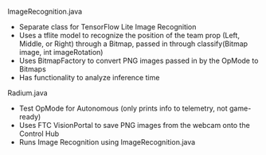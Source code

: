 ImageRecognition.java
 - Separate class for TensorFlow Lite Image Recognition
 - Uses a tflite model to recognize the position of the team prop (Left, Middle, or Right) through a Bitmap, passed in through classify(Bitmap image, int imageRotation)
 - Uses BitmapFactory to convert PNG images passed in by the OpMode to Bitmaps
 - Has functionality to analyze inference time

Radium.java
 - Test OpMode for Autonomous (only prints info to telemetry, not game-ready)
 - Uses FTC VisionPortal to save PNG images from the webcam onto the Control Hub
 - Runs Image Recognition using ImageRecognition.java 

